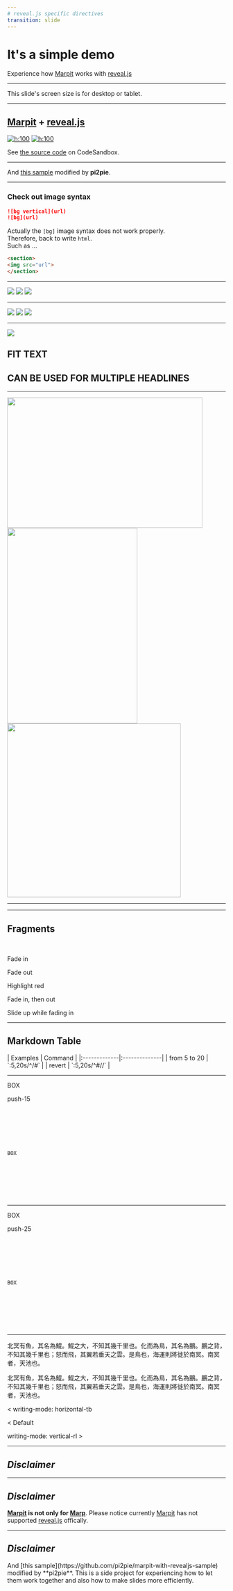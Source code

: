 ```yaml
---
# reveal.js specific directives
transition: slide
---
```


# It's a simple demo

Experience how [Marpit] works with [reveal.js]

---

<!--_class: danger big-->
This slide's screen size is for desktop or tablet.

---

<!--_transition: zoom -->
## [Marpit] + [reveal.js]

[![h:100](https://marpit.marp.app/marpit.png)][marpit]
[![h:100](https://revealjs.com/images/logo/reveal-black-text-sticker.png)][reveal.js]

See [the source code](https://codesandbox.io/s/nw80vrxvpp?file=/src/index.js) on CodeSandbox.

[marpit]: https://marpit.marp.app/
[reveal.js]: https://revealjs.com/

---

<!--_transition: fade -->

And [this sample](https://github.com/pi2pie/marpit-with-revealjs-sample) modified by **pi2pie**.  

---
### Check out image syntax

```markdown
![bg vertical](url)
![bg](url)

```
Actually the `[bg]` image syntax does not work properly. \
Therefore, back to write `html`. \
Such as …

```Html
<section>
<img src="url">
</section>

```

---

<section>
<div class="layout-horizon">
<img class="col-33" src="https://fakeimg.pl/450x450/0288d1/fff/?text=A">
<img class="col-33" src="https://fakeimg.pl/450x450/02669d/fff/?text=B">
<img class="col-33" src="https://fakeimg.pl/450x450/67b8e3/fff/?text=C">
</div>
</section>

---

<section>
<div class="ph2">
<div class="ba bw3 bRad4">
<div class="layout-vertical items-center m-0 pv5">
<img src="https://fakeimg.pl/1200x96/0288d1/fff/?text=A">
<img src="https://fakeimg.pl/1200x96/02669d/fff/?text=B">
<img src="https://fakeimg.pl/1200x96/67b8e3/fff/?text=C">
</div>
</div>
</div>
</section>

---

<!--_transition: fade -->

<section data-background-color="aquamarine">
<div class="layout-horizon ph4" style="gap: 1em;">
<div class="col-50">
<img src="https://fakeimg.pl/800x600/0288d1/fff/?text=A">
</div>
<div class="col-50">
<h2 class="r-fit-text">FIT TEXT</h2>
<h2 class="r-fit-text">CAN BE USED FOR MULTIPLE HEADLINES</h2>
</div>

</section>

---

<section>
  <div class="r-stack">
  <img class="fragment fade-out" data-fragment-index="0" src="https://placekitten.com/450/300" width="450" height="300">
  <img class="fragment current-visible" data-fragment-index="0" src="https://placekitten.com/300/450" width="300" height="450">
  <img class="fragment" src="https://placekitten.com/400/400" width="400" height="400">
  </div>
</section>

---

<section data-background-video="https://static.slid.es/site/homepage/v1/homepage-video-editor.mp4" 
          data-background-video-loop data-background-video-muted>
</section>


---

<section>
  <div class="mb5">
    <h2 class="ttn">Fragments</h2>
    <br>
    <p class="fragment">Fade in</p>
    <p class="fragment fade-out">Fade out</p>
    <p class="fragment highlight-red">Highlight red</p>
    <p class="fragment fade-in-then-out">Fade in, then out</p>
    <p class="fragment fade-up">Slide up while fading in</p>
  </div>
</section>

---

<section>
<div class="layout-vertical mb4">
<h2 class="ttn pr5">Markdown Table</h2>
<div data-markdown>
| Examples     | Command       |
|:-------------|:--------------|
| from 5 to 20 | `:5,20s/^/#`  |
| revert       | `:5,20s/^#//` |
</div>
</div>
</section>

---

<section data-auto-animate>

<div class="absolute push-15">
<div class="col-25 pa5 ba b-c-info bw3">
<p>BOX</p>
</div>
<p class="smaller mr7">push-15</p>
<div class="mt4">
<pre>
<code data-line-numbers="1">
  <div class="absolute push-15">
     <div class="col-25 pa5 ba b-c-info bw3">
     <p>BOX</p>
     </div>
  </div>
</code>
</pre>
</div>
</div>

</section>

---

<section data-auto-animate>

<div class="absolute push-25">
<div class="col-25 pa5 ba b-c-info bw3">
<p>BOX</p>
</div>
<p class="smaller mr7 danger em strong">push-25</p>
<div class="mt4">
<pre>
<code data-line-numbers="2">
  <div class="absolute push-25">
     <div class="col-25 pa5 ba b-c-info bw3">
     <p>BOX</p>
     </div>
  </div>
</code>
</pre>
</div>
</div>

</section>

---

<section>
<div class="layout-vertical mb6">
<div class="layout-horizon ph4 ml4" style="gap: 1em;">
 <div class="col-60">
  <p class="noto-sans-tc tl fw03">
    北冥有魚，其名為鯤。鯤之大，不知其幾千里也。化而為鳥，其名為鵬。鵬之背，不知其幾千里也；怒而飛，其翼若垂天之雲。是鳥也，海運則將徙於南冥。南冥者，天池也。
  </p>
 </div>
<div style="max-height: 560px;">
  <p class="noto-serif-tc fw07 wr-vr-R tl">
    北冥有魚，其名為鯤。鯤之大，不知其幾千里也。化而為鳥，其名為鵬。鵬之背，不知其幾千里也；怒而飛，其翼若垂天之雲。是鳥也，海運則將徙於南冥。南冥者，天池也。
  </p>
 </div>
</div>

<div class="layout-horizon justify-around ph6 bt bw2">

 <div class="smaller tl fw02">
  <p> < writing-mode: horizontal-tb</p>
  <p> < Default</p>
 </div>
 <div class="smaller tr fw02">
  <p>writing-mode: vertical-rl > </p>
 </div>

</div>


</div>
</section>

---

<!--
autoAnimate: true
transition: slide
-->

## _Disclaimer_

---
## _Disclaimer_

**[Marpit] is not only for [Marp](https://marp.app/)**. Please notice currently [Marpit] has not supported [reveal.js] offically.

---

<section data-auto-animate>
<h2>
<em>Disclaimer</em>
</h2>
<div class="fragment fade-up flex item-center col-80 pl6 tl">
<div data-markdown>
And [this sample](https://github.com/pi2pie/marpit-with-revealjs-sample) modified by **pi2pie**.
This is a side project for experiencing how to let them work together and also how to make slides more efficiently.
</div>
</div>
</section>